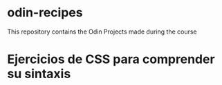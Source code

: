# odin-recipes
This repository contains the Odin Projects made during the course

# Ejercicios de CSS para comprender su sintaxis